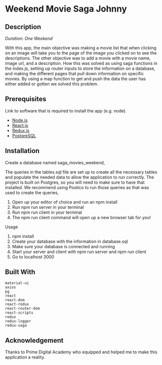 # Weekend Movie Saga Johnny
## Description
_Duration: One Weekend_

With this app, the main objective was making a movie list that when clicking on an image will take you to the page of the image you clicked on to see the descriptions. The other objective was to add a movie with a movie name, image url, and a description. How this was solved as using saga functions in the index.js, setting up router inputs to store the information on a database, and making the different pages that pull down information on specific movies. By using a map function to get and push the data the user has either added or gotten we solved this problem.


## Prerequisites
Link to software that is required to install the app (e.g. node).

- [Node.js](https://nodejs.org/en/)
- [React.js](https://reactjs.org/)
- [Redux.js](https://redux.js.org/)
- [PostgreSQL](https://www.postgresql.org/)


## Installation

Create a database named saga_movies_weekend,

The queries in the tables.sql file are set up to create all the necessary tables and populate the needed data to allow the application to run correctly. The project is built on Postgres, so you will need to make sure to have that installed. We recommend using Postico to run those queries as that was used to create the queries,

1. Open up your editor of choice and run an npm install
2. Run npm run server in your terminal
3. Run npm run client in your terminal
4. The npm run client command will open up a new browser tab for you!


Usage

1. npm install
2. Create your database with the information in database.sql
3. Make sure your database is connected and running
4. Start your server and client with npm run server and npm run client
5. Go to localhost 3000

## Built With

    material-ui
    axios
    pg
    react
    react-dom
    react-redux
    react-router-dom
    react-scripts
    redux
    redux-logger
    redux-saga

## Acknowledgement
Thanks to Prime Digital Academy who equipped and helped me to make this application a reality.
